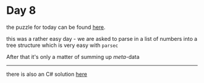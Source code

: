 # Day 8

the puzzle for today can be found [here](https://adventofcode.com/2018/day/8).

this was a rather easy day - we are asked to parse in a list of numbers into a tree structure which is very
easy with `parsec`

After that it's only a matter of summing up *meta*-data

---

there is also an C# solution [here](../../csharp/Day8/Program.cs)
